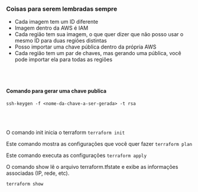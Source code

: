 ### Coisas para serem lembradas sempre ### 
- Cada imagem tem um ID diferente
- Imagem dentro da AWS é IAM
- Cada região tem sua imagem, o que quer dizer que não posso usar o mesmo ID para duas regiões distintas
- Posso importar uma chave pública dentro da própria AWS
- Cada região tem um par de chaves, mas gerando uma pública, você pode importar ela para todas as regiões

</br>
</br>

#### Comando para gerar uma chave publica

```ssh-keygen -f <nome-da-chave-a-ser-gerada> -t rsa ```

</br>
</br>

O comando init inicia o terraform
```terraform init ```

Este comando mostra as configurações que você quer fazer
``` terraform plan ```

Este comando executa as configurações
``` terraform apply ```

O comando show lê o arquivo terraform.tfstate e exibe as informações associadas (IP, rede, etc). 

``` terraform show ```